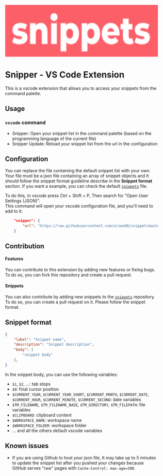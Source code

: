 <p align="center">
  <a href="https://bun.sh"><img src="documentation_asset/logo.png" alt="Logo" height=170></a>
</p>

# Snipper - VS Code Extension

This is a vscode extension that allows you to access your snippets from the command palette.

## Usage

### `vscode` command

- Snipper: Open your snippet list in the command palette (based on the programming language of the current file)
- Snipper Update: Reload your snippet list from the url in the configuration

## Configuration
You can replace the file containing the default snippet list with your own.
Your file must be a json file containing an array of snippet objects and It should follow the snippet format guideline describe in the **Snippet format** section. If you want a example, you can check the default [`snippets`](https://raw.githubusercontent.com/arzeo68/snippet/master/snippet.json) file.

To do this, in vscode press Ctrl + Shift + P,
Then search for "Open User Settings (JSON)".  
This command will open your vscode configuration file, and you'll need to add to it:

```json
    "snipper": {
        "url": "https://raw.githubusercontent.com/arzeo68/snippet/master/snippet.json"
    }
```

## Contribution

#### Features
You can contribute to this extension by adding new features or fixing bugs. To do so, you can fork this repository and create a pull request.

#### Snippets

You can also contribute by adding new snippets to the [`snippets`](https://github.com/arzeo68/snippet) repository. To do so, you can create a pull request on it. Please follow the snippet format.

## Snippet format

```json
{
	"label": "Snippet name",
	"description": "Snippet description",
	"body": [
		"snippet body"
	],
}
```
In the snippet body, you can use the following variables:
- `$1`, `$2`, ...: tab stops
- `$0`: final cursor position
- `$CURRENT_YEAR`, `$CURRENT_YEAR_SHORT`, `$CURRENT_MONTH`, `$CURRENT_DATE`, `$CURRENT_HOUR`, `$CURRENT_MINUTE`, `$CURRENT_SECOND`: date variables
- `$TM_FILENAME`, `$TM_FILENAME_BASE`, `$TM_DIRECTORY`, `$TM_FILEPATH`: file variables
- `$CLIPBOARD`: clipboard content
- `$WORKSPACE_NAME`: workspace name
- `$WORKSPACE_FOLDER`: workspace folder
- ... and all the others default vscode variables

## Known issues

- If you are using Github to host your json file, It may take up to 5 minutes to update the snippet list after you pushed your changes because GitHub serves "raw" pages with `Cache-Control: max-age=300`.